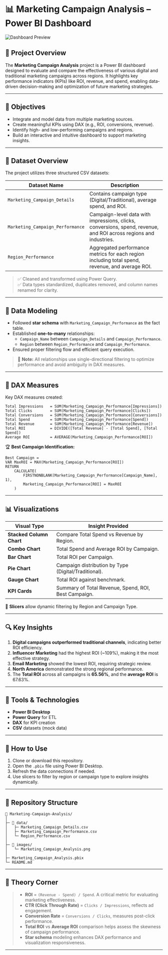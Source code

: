 # 📊 Marketing Campaign Analysis – Power BI Dashboard

![Dashboard Preview](Marketing_Campaign_Analysis.png)

## 📌 Project Overview

The **Marketing Campaign Analysis** project is a Power BI dashboard designed to evaluate and compare the effectiveness of various digital and traditional marketing campaigns across regions. It highlights key performance indicators (KPIs) like ROI, revenue, and spend, enabling data-driven decision-making and optimization of future marketing strategies.

---

## 🎯 Objectives

- Integrate and model data from multiple marketing sources.
- Create meaningful KPIs using DAX (e.g., ROI, conversions, revenue).
- Identify high- and low-performing campaigns and regions.
- Build an interactive and intuitive dashboard to support marketing insights.

---

## 📁 Dataset Overview

The project utilizes three structured CSV datasets:

| Dataset Name                 | Description                                                                 |
|-----------------------------|-----------------------------------------------------------------------------|
| `Marketing_Campaign_Details` | Contains campaign type (Digital/Traditional), average spend, and ROI.      |
| `Marketing_Campaign_Performance` | Campaign-level data with impressions, clicks, conversions, spend, revenue, and ROI across regions and industries. |
| `Region_Performance`         | Aggregated performance metrics for each region including total spend, revenue, and average ROI. |

> ✅ Cleaned and transformed using Power Query.  
> ✅ Data types standardized, duplicates removed, and column names renamed for clarity.

---

## 🧩 Data Modeling

- Followed **star schema** with `Marketing_Campaign_Performance` as the fact table.
- Established **one-to-many** relationships:
  - `Campaign_Name` between `Campaign_Details` and `Campaign_Performance`.
  - `Region` between `Region_Performance` and `Campaign_Performance`.
- Ensured proper filtering flow and efficient query execution.

> 📌 **Note:** All relationships use single-directional filtering to optimize performance and avoid ambiguity in DAX measures.

---

## 🧠 DAX Measures

Key DAX measures created:

```DAX
Total Impressions   = SUM(Marketing_Campaign_Performance[Impressions])
Total Clicks        = SUM(Marketing_Campaign_Performance[Clicks])
Total Conversions   = SUM(Marketing_Campaign_Performance[Conversions])
Total Spend         = SUM(Marketing_Campaign_Performance[Spend])
Total Revenue       = SUM(Marketing_Campaign_Performance[Revenue])
Total ROI           = DIVIDE([Total Revenue] - [Total Spend], [Total Spend])
Average ROI         = AVERAGE(Marketing_Campaign_Performance[ROI])
```

🏆 **Best Campaign Identification:**

```DAX
Best Campaign =
VAR MaxROI = MAX(Marketing_Campaign_Performance[ROI])
RETURN
    CALCULATE(
        FIRSTNONBLANK(Marketing_Campaign_Performance[Campaign_Name], 1),
        Marketing_Campaign_Performance[ROI] = MaxROI
    )
```

---

## 📊 Visualizations

| Visual Type            | Insight Provided                                      |
|------------------------|--------------------------------------------------------|
| **Stacked Column Chart** | Compare Total Spend vs Revenue by Region.             |
| **Combo Chart**         | Total Spend and Average ROI by Campaign.              |
| **Bar Chart**           | Total ROI per Campaign.                               |
| **Pie Chart**           | Campaign distribution by Type (Digital/Traditional). |
| **Gauge Chart**         | Total ROI against benchmark.                          |
| **KPI Cards**           | Summary of Total Revenue, Spend, ROI, Best Campaign.  |

📌 **Slicers** allow dynamic filtering by Region and Campaign Type.

---

## 🔍 Key Insights

1. **Digital campaigns outperformed traditional channels**, indicating better ROI efficiency.
2. **Influencer Marketing** had the highest ROI (~109%), making it the most effective strategy.
3. **Email Marketing** showed the lowest ROI, requiring strategic review.
4. **North America** demonstrated the strong regional performance.
5. The **Total ROI** across all campaigns is **65.56%**, and the **average ROI** is 67.63%.

---

## 🧰 Tools & Technologies

- **Power BI Desktop**
- **Power Query** for ETL
- **DAX** for KPI creation
- **CSV** datasets (mock data)

---

## 🚀 How to Use

1. Clone or download this repository.
2. Open the `.pbix` file using Power BI Desktop.
3. Refresh the data connections if needed.
4. Use slicers to filter by region or campaign type to explore insights dynamically.

---

## 📂 Repository Structure

```
📁 Marketing-Campaign-Analysis/
│
├─ 📂 data/
│   ├─ Marketing_Campaign_Details.csv
│   ├─ Marketing_Campaign_Performance.csv
│   └─ Region_Performance.csv
│
├─ 📂 images/
│   └─ Marketing_Campaign_Analysis.png
│
├─ Marketing_Campaign_Analysis.pbix
└─ README.md
```

---

## 🧠 Theory Corner

> - **ROI** = `(Revenue - Spend) / Spend`. A critical metric for evaluating marketing effectiveness.
> - **CTR (Click Through Rate)** = `Clicks / Impressions`, reflects ad engagement.
> - **Conversion Rate** = `Conversions / Clicks`, measures post-click performance.
> - **Total ROI** vs **Average ROI** comparison helps assess the skewness of campaign performance.
> - **Star schema** modeling enhances DAX performance and visualization responsiveness.

---

